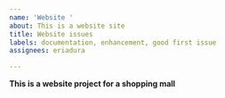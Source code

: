 ```yaml
---
name: 'Website '
about: This is a website site
title: Website issues
labels: documentation, enhancement, good first issue
assignees: eriadura

---
```


**This is a website project for a shopping mall**
